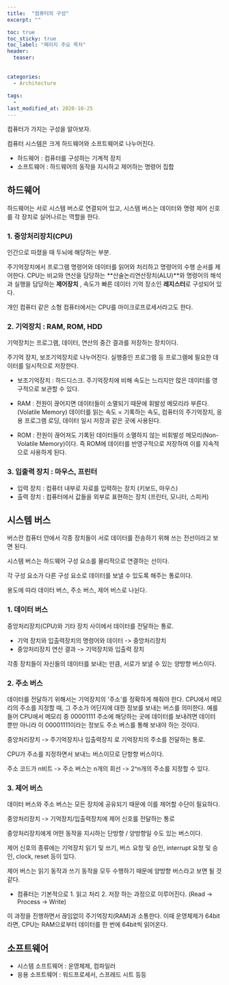 ```yaml
---
title:  "컴퓨터의 구성"
excerpt: ""

toc: true
toc_sticky: true
toc_label: "페이지 주요 목차"
header:
  teaser: 
  
  
categories:
  - Architecture
  
tags:
  - 
last_modified_at: 2020-10-25
---
```


컴퓨터가 가지는 구성을 알아보자.

컴퓨터 시스템은 크게 하드웨어와 소프트웨어로 나누어진다.

* 하드웨어 : 컴퓨터를 구성하는 기계적 장치
* 소프트웨어 : 하드웨어의 동작을 지시하고 제어하는 명령어 집합

## 하드웨어

하드웨어는 서로 시스템 버스로 연결되어 있고, 시스템 버스는 데이터와 명령 제어 신호를 각 장치로 실어나르는 역할을 한다.

### 1. 중앙처리장치(CPU)

인간으로 따졌을 때 두뇌에 해당하는 부분.

주기억장치에서 프로그램 명령어와 데이터를 읽어와 처리하고 명령어의 수행 순서를 제어한다.
CPU는 비교와 연산을 담당하는 **산술논리연산장치(ALU)**와 명령어의 해석과 실행을 담당하는 **제어장치**
, 속도가 빠른 데이터 기억 장소인 **레지스터**로 구성되어 있다.

개인 컴퓨터 같은 소형 컴퓨터에서는 CPU를 마이크로프로세서라고도 한다.

### 2. 기억장치 : RAM, ROM, HDD

기억장치는 프로그램, 데이터, 연산의 중간 결과를 저장하는 장치이다.

주기억 장치, 보조기억장치로 나누어진다. 실행중인 프로그램 등 프로그램에 필요한 데이터를 일시적으로 저장한다.

* 보조기억장치 : 하드디스크. 주기억장치에 비해 속도는 느리지만 많은 데이터를 영구적으로 보관할 수 있다.

* RAM : 전원이 끊어지면 데이터들이 소멸되기 때문에 휘발성 메모리라 부른다.(Volatile Memory)
  데이터를 읽는 속도 = 기록하는 속도, 컴퓨터의 주기억장치, 응용 프로그램 로딩, 데이터 일시 저장과 같은 곳에 사용된다.
* ROM : 전원이 끊어져도 기록된 데이터들이 소멸하지 않는 비휘발성 메모리(Non-Volatile Memory)이다. 즉 ROM에 데이터를 반영구적으로 저장하여 이를 지속적으로 사용하게 된다.

### 3. 입출력 장치 : 마우스, 프린터

* 입력 장치 : 컴퓨터 내부로 자료를 입력하는 장치 (키보드, 마우스) 
* 출력 장치 : 컴퓨터에서 값들을 외부로 표현하는 장치 (프린터, 모니터, 스피커)

## 시스템 버스

버스란 컴퓨터 안에서 각종 장치들이 서로 데이터를 전송하기 위해 쓰는 전선이라고 보면 된다.

시스템 버스는 하드웨어 구성 요소를 물리적으로 연결하는 선이다.

각 구성 요소가 다른 구성 요소로 데이터를 보낼 수 있도록 해주는 통로이다.

용도에 따라 데이터 버스, 주소 버스, 제어 버스로 나뉜다.

### 1. 데이터 버스

중앙처리장치(CPU)와 기타 장치 사이에서 데이터를 전달하는 통로.

* 기억 장치와 입출력장치의 명령어와 데이터 -> 중앙처리장치
* 중앙처리장치 연산 결과 -> 기억장치와 입출력 장치

각종 장치들이 자신들의 데이터를 보내는 만큼, 서로가 보낼 수 있는 양방향 버스이다.

### 2. 주소 버스

데이터를 전달하기 위해서는 기억장치의 '주소'를 정확하게 해줘야 한다. CPU에서 메모리의 주소를 지정할 때,
그 주소가 어딘지에 대한 정보를 보내는 버스를 의미한다. 예를 들어 CPU에서 메모리 중 00001111 주소에 해당하는 곳에 데이터를 보내려면 데이터 뿐만 아니라 이 00001111이라는 정보도 주소 버스를 통해 보내야 하는 것이다.

중앙처리장치 -> 주기억장치나 입출력장치 로 기억장치의 주소를 전달하는 통로.

CPU가 주소를 지정하면서 보내느 버스이므로 단항향 버스이다.

주소 코드가 n비트 -> 주소 버스는 n개의 회선 -> 2^n개의 주소를 지정할 수 있다.

### 3. 제어 버스

데이터 버스와 주소 버스는 모든 장치에 공유되기 때문에 이를 제어할 수단이 필요하다.

중앙처리장치 -> 기억장치/입출력장치에 제어 신호를 전달하는 통로

중앙처리장치에게 어떤 동작을 지시하는 단방향 / 양방향일 수도 있는 버스이다.

제어 신호의 종류에는 기억장치 읽기 및 쓰기, 버스 요청 및 승인, interrupt 요청 및 승인, clock, reset 등이 있다.

제어 버스는 읽기 동작과 쓰기 동작을 모두 수행하기 때문에 양방향 버스라고 보면 될 것 같다.

+ 컴퓨터는 기본적으로 1. 읽고 처리 2. 저장 하는 과정으로 이루어진다. (Read -> Process -> Write)

이 과정을 진행하면서 끊임없이 주기억장치(RAM)과 소통한다. 이때 운영체제가 64bit라면, CPU는 RAM으로부터 데이터를 한 번에 64bit씩 읽어온다.

## 소프트웨어

* 시스템 소프트웨어 : 운영체제, 컴파일러
* 응용 소프트웨어 : 워드프로세서, 스프레드 시트 등등


